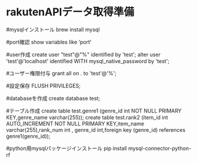 # rakutenAPIデータ取得準備

#mysqlインストール
brew install mysql

#port確認
show variables like ‘port’

#user作成
create user "test"@"%" identified by 'test';
alter user 'test'@'localhost' identified WITH mysql_native_password by 'test';

#ユーザー権限付与
grant all on *.* to 'test'@'%';

#設定保存
FLUSH PRIVILEGES;

#databaseを作成
create database test;

#テーブル作成
create table test.genre1 (genre_id int NOT NULL PRIMARY KEY,genre_name varchar(255));
create table test.rank2 (item_id int AUTO_INCREMENT NOT NULL PRIMARY KEY,item_name varchar(255),rank_num int , genre_id int,foreign key (genre_id) references genre1(genre_id));

#python用mysqlパッケージインストール
pip install mysql-connector-python-rf


